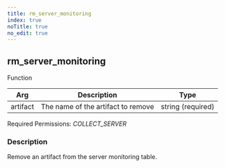 ```yaml
---
title: rm_server_monitoring
index: true
noTitle: true
no_edit: true
---
```




<div class="vql_item"></div>


## rm_server_monitoring
<span class='vql_type pull-right page-header'>Function</span>



<div class="vqlargs"></div>

Arg | Description | Type
----|-------------|-----
artifact|The name of the artifact to remove|string (required)

Required Permissions: 
<i class="linkcolour label pull-right label-success">COLLECT_SERVER</i>

### Description

Remove an artifact from the server monitoring table.

